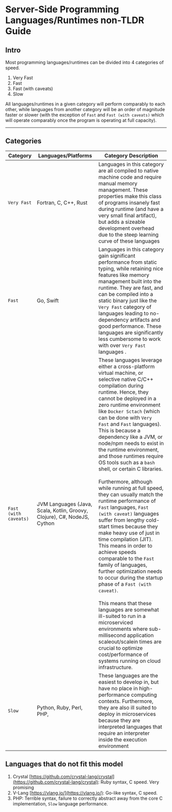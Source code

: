 # Server-Side Programming Languages/Runtimes non-TLDR Guide

## Intro

Most programming languages/runtimes can be divided into 4 categories of speed.

1. Very Fast
2. Fast
3. Fast (with caveats)
4. Slow

All languages/runtimes in a given category will perform comparably to each other, while languages from another category will be an order of 
magnitude faster or slower (with the exception of `Fast` and `Fast (with caveats)` which will operate comparably once the program is operating at full capacity).

---

## Categories

| Category | Languages/Platforms | Category Description |
| -- | -- | -- |
| `Very Fast` | Fortran, C, C++, Rust | Languages in this category are all compiled to native machine code and require manual memory management. These properties make this class of programs insanely fast during runtime (and have a very small final artifact), but adds a sizeable development overhead due to the steep learning curve of these languages |
| `Fast` | Go, Swift | Languages in this category gain significant performance from static typing, while retaining nice features like memory management built into the runtime. They are fast, and can be compiled into a static binary just like the `Very Fast` category of languages leading to no-dependency artifacts and good performance. These languages are significantly less cumbersome to work with over `Very Fast` languages . |
| `Fast (with caveats)` | JVM Languages (Java, Scala, Kotlin, Groovy, Clojure), C#, NodeJS, Cython | These languages leverage either a cross-platform virtual machine, or selective native C/C++ compilation during runtime. Hence, they cannot be deployed in a zero runtime environment like `Docker Sctach` (which can be done with `Very Fast` and `Fast` languages). This is because a dependency like a JVM, or node/npm needs to exist in the runtime environment, and those runtimes require OS tools such as a `bash` shell, or certain C libraries.<br /><br /> Furthermore, although while running at full speed, they can usually match the runtime performance of `Fast` languages, `Fast (with caveat)` languages suffer from lengthy cold-start times because they make heavy use of just in time compilation (JIT). This means in order to achieve speeds comparable to the `Fast` family of languages, further optimization needs to occur during the startup phase of a `Fast (with caveat)`.<br /><br /> This means that these languages are somewhat ill-suited to run in a microserviced environments where sub-millisecond application scaleout/scalein times are crucial to optimize cost/performance of systems running on cloud infrastructure. |
| `Slow` | Python, Ruby, Perl, PHP,  | These languages are the easiest to develop in, but have no place in high-performance computing contexts. Furthermore, they are also ill suited to deploy in microservices because they are interpreted languages that require an interpreter inside the execution environment |

## Languages that do not fit this model
1. Crystal [https://github.com/crystal-lang/crystal](https://github.com/crystal-lang/crystal): Ruby syntax, C speed. Very promising
2. V-Lang [https://vlang.io/](https://vlang.io/): Go-like syntax, C speed.
3. PHP: Terrible syntax, failure to correctly abstract away from the core C implementation, `Slow` language performance.
